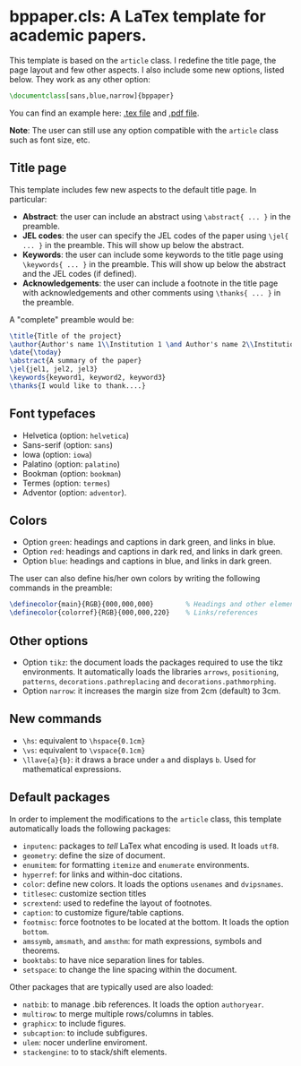 # bppaper.cls: A LaTex template for academic papers.

This template is based on the ```article``` class. I redefine the title page, the page layout and few other aspects. I also include some new options, listed below. They work as any other option:

```LaTex
\documentclass[sans,blue,narrow]{bppaper}
```

You can find an example here: [.tex file](https://github.com/borjapetit/tex_template_paper/blob/main/bppaper_example.tex) and [.pdf file](https://github.com/borjapetit/tex_template_paper/blob/main/bppaper_example.pdf).

**Note**: The user can still use any option compatible with the ```article``` class such as font size, etc.

## Title page

This template includes few new aspects to the default title page. In particular:

- **Abstract**: the user can include an abstract using ```\abstract{ ... }``` in the preamble.
- **JEL codes**: the user can specify the JEL codes of the paper using ```\jel{ ... }``` in the preamble. This will show up below the abstract.
- **Keywords**: the user can include some keywords to the title page using ```\keywords{ ... }``` in the preamble. This will show up below the abstract and the JEL codes (if defined).
- **Acknowledgements**: the user can include a footnote in the title page with acknowledgements and other comments using ```\thanks{ ... }``` in the preamble.

A "complete" preamble would be:

```Latex
\title{Title of the project}
\author{Author's name 1\\Institution 1 \and Author's name 2\\Institution 2}
\date{\today}
\abstract{A summary of the paper}
\jel{jel1, jel2, jel3}
\keywords{keyword1, keyword2, keyword3}
\thanks{I would like to thank....}
```

## Font typefaces

- Helvetica (option: ```helvetica```)
- Sans-serif (option: ```sans```)
- Iowa (option: ```iowa```)
- Palatino (option: ```palatino```)
- Bookman (option: ```bookman```)
- Termes (option: ```termes```)
- Adventor (option: ```adventor```).

## Colors

- Option ```green```: headings and captions in dark green, and links in blue.
- Option ```red```:  headings and captions in dark red, and links in dark green.
- Option ```blue```: headings and captions in blue, and links in dark green.

The user can also define his/her own colors by writing the following commands in the preamble:

```LaTex
\definecolor{main}{RGB}{000,000,000}        % Headings and other elements
\definecolor{colorref}{RGB}{000,000,220}    % Links/references
```

## Other options

- Option ```tikz```: the document loads the packages required to use the tikz environments. It automatically loads the libraries ```arrows```, ```positioning```, ```patterns```, ``decorations.pathreplacing`` and ```decorations.pathmorphing```.
- Option ```narrow```: it increases the margin size from 2cm (default) to 3cm.

## New commands

- ```\hs```: equivalent to ```\hspace{0.1cm}```
- ```\vs```: equivalent to ```\vspace{0.1cm}```
- ```\llave{a}{b}```: it draws a brace under ```a``` and displays ```b```. Used for mathematical expressions.

## Default packages

In order to implement the modifications to the ```article``` class, this template automatically loads the following packages:

- ```inputenc```: packages to _tell_ LaTex what encoding is used. It loads ``utf8``.
- ```geometry```: define the size of document.
- ```enumitem```: for formatting ```itemize``` and ```enumerate``` environments.
- ```hyperref```: for links and within-doc citations.
- ```color```: define new colors. It loads the options ```usenames``` and ```dvipsnames```.
- ```titlesec```: customize section titles
- ```scrextend```: used to redefine the layout of footnotes.
- ```caption```: to customize figure/table captions.
- ```footmisc```: force footnotes to be located at the bottom. It loads the option ```bottom```.
- ```amssymb```, ```amsmath```, and ```amsthm```: for math expressions, symbols and theorems.
- ```booktabs```: to have nice separation lines for tables.
- ```setspace```: to change the line spacing within the document.

Other packages that are typically used are also loaded:

- ```natbib```: to manage .bib references. It loads the option ```authoryear```.
- ```multirow```: to merge multiple rows/columns in tables.
- ```graphicx```: to include figures.
- ```subcaption```: to include subfigures.
- ```ulem```: nocer underline enviroment.
- ```stackengine```: to to stack/shift elements.
